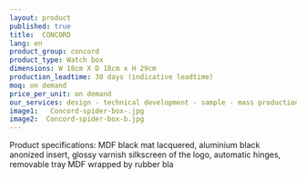 ```yaml
---
layout: product
published: true
title:  CONCORD
lang: en
product_group: concord
product_type: Watch box
dimensions: W 18cm X D 18cm x H 29cm
production_leadtime: 30 days (indicative leadtime)
moq: on demand
price_per_unit: on demand
our_services: design - technical development - sample - mass production - QC - logistic - shipping
image1:   Concord-spider-box-.jpg
image2:  Concord-spider-box-b.jpg
---
```

Product specifications: MDF black mat lacquered, aluminium black anonized insert, glossy varnish silkscreen of the logo, automatic hinges, removable tray MDF wrapped by rubber bla

